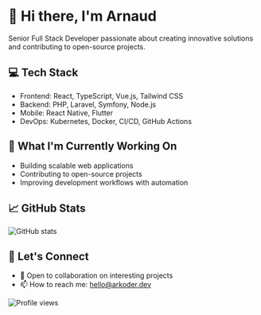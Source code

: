 # 👋 Hi there, I'm Arnaud

Senior Full Stack Developer passionate about creating innovative solutions and contributing to open-source projects.

## 💻 Tech Stack

- Frontend: React, TypeScript, Vue.js, Tailwind CSS
- Backend: PHP, Laravel, Symfony, Node.js
- Mobile: React Native, Flutter
- DevOps: Kubernetes, Docker, CI/CD, GitHub Actions

## 🚀 What I'm Currently Working On

- Building scalable web applications
- Contributing to open-source projects
- Improving development workflows with automation

## 📈 GitHub Stats

![GitHub stats](https://github-readme-stats.vercel.app/api?username=arnaud-ritti&show_icons=true&theme=transparent)

## 🤝 Let's Connect

- 💼 Open to collaboration on interesting projects
- 📫 How to reach me: [hello@arkoder.dev](mailto:hello@arkoder.dev)

![Profile views](https://komarev.com/ghpvc/?username=arnaud-ritti)

